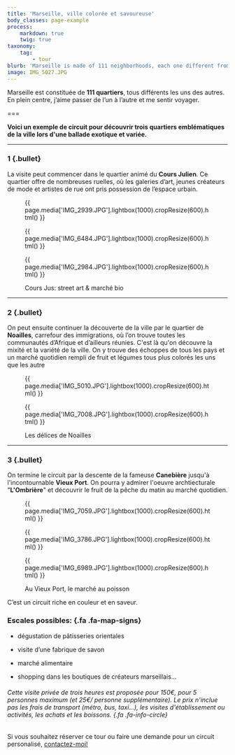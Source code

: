 ```yaml
---
title: 'Marseille, ville colorée et savoureuse'
body_classes: page-example
process:
    markdown: true
    twig: true
taxonomy:
    tag:
        - tour
blurb: 'Marseille is made of 111 neighborhoods, each one different from the last.'
image: IMG_5027.JPG
---
```


Marseille est constituée de **111 quartiers**, tous différents les uns des autres. En plein centre, j’aime passer de l’un à l’autre et me sentir voyager.

===

**Voici un exemple de circuit pour découvrir trois quartiers emblématiques de la ville lors d'une ballade exotique et variée.**

<hr class="has-bullet">

### 1 {.bullet}

La visite peut commencer dans le quartier animé du **Cours Julien**. Ce quartier offre de nombreuses ruelles, où les galeries d’art, jeunes créateurs de mode et artistes de rue ont pris possession de l’espace urbain. 



<figure class="image-row">

{{ page.media['IMG_2939.JPG'].lightbox(1000).cropResize(600).html() }}

{{ page.media['IMG_6484.JPG'].lightbox(1000).cropResize(600).html() }}

{{ page.media['IMG_2984.JPG'].lightbox(1000).cropResize(600).html() }}

<figcaption>Cours Jus: street art & marché bio</figcaption>

</figure>

<hr class="has-bullet">

### 2 {.bullet}

On peut ensuite continuer la découverte de la ville par le quartier de **Noailles**, carrefour des immigrations, où l’on trouve toutes les communautés d’Afrique et d’ailleurs réunies. C'est là qu'on découvre la mixité et la variété de la ville. On y trouve des échoppes de tous les pays et un marché quotidien rempli de fruit et légumes tous plus colorés les uns que les autre		

<figure class="image-row row-33-67">

{{ page.media['IMG_5010.JPG'].lightbox(1000).cropResize(600).html() }}

{{ page.media['IMG_7008.JPG'].lightbox(1000).cropResize(600).html() }}

<figcaption>Les délices de Noailles</figcaption>

</figure>

<hr class="has-bullet">

### 3 {.bullet}

On termine le circuit par la descente de la fameuse **Canebière** jusqu'à l'incontournable **Vieux Port**. On pourra y admirer l'oeuvre archtiecturale "**L'Ombrière**" et découvrir le fruit de la pêche du matin au marché quotidien.

<figure class="image-row row-25-50-25">

{{ page.media['IMG_7059.JPG'].lightbox(1000).cropResize(600).html() }}

{{ page.media['IMG_3786.JPG'].lightbox(1000).cropResize(600).html() }}

{{ page.media['IMG_6989.JPG'].lightbox(1000).cropResize(600).html() }}

<figcaption>Au Vieux Port, le marché au poisson</figcaption>

</figure>

C’est un circuit riche en couleur et en saveur.

<div class="cell cell--feature width-50" markdown="1">

### Escales possibles:   {.fa .fa-map-signs}

* dégustation de pâtisseries orientales  
  
* visite d’une fabrique de savon
  
* marché alimentaire
  
* shopping dans les boutiques de créateurs marseillais…
  
  </div>

<div class="cell cell--info width-50" markdown="1">

###### Cette visite privée de trois heures est proposée pour 150€, pour 5 personnes maximum (et 25€/ personne supplémentaire). Le prix n'inclue pas les frais de transport (métro, bus, taxi...), les visites d'établissement ou activités, les achats et les boissons.    {.fa .fa-info-circle}

Si vous souhaitez réserver ce tour ou faire une demande pour un circuit personalisé, [contactez-moi!](http://toctoc.peacock.uberspace.de/fr/contact)

</div>